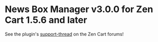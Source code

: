 # News Box Manager v3.0.0 for Zen Cart 1.5.6 and later

See the plugin's [support-thread](https://www.zen-cart.com/showthread.php?216422) on the Zen Cart forums!